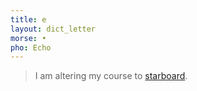 ```yaml
---
title: e
layout: dict_letter
morse: •
pho: Echo
---
```

> I am altering my course to [starboard](/dict/starboard.html).